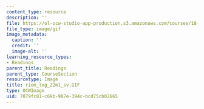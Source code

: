 ```yaml
---
content_type: resource
description: ''
file: https://ol-ocw-studio-app-production.s3.amazonaws.com/courses/18-04-complex-variables-with-applications-fall-1999/7079fc81c69b987e394cbcd75cb02665_riem_log_Z2m1_sv.GIF
file_type: image/gif
image_metadata:
  caption: ''
  credit: ''
  image-alt: ''
learning_resource_types:
- Readings
parent_title: Readings
parent_type: CourseSection
resourcetype: Image
title: riem_log_Z2m1_sv.GIF
type: OCWImage
uid: 7079fc81-c69b-987e-394c-bcd75cb02665
---
```

